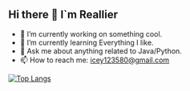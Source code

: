 ## Hi there 👋 I`m Reallier

- 🔭 I’m currently working on something cool.
- 🌱 I’m currently learning Everything I like.
- 💬 Ask me about anything related to Java/Python.
- 📫 How to reach me: icey123580@gmail.com

[![Top Langs](https://github-readme-stats.vercel.app/api/top-langs/?username=Reallier&layout=donut-vertical&show_icons=true&theme=tokyonight)](https://github.com/Reallier/github-readme-stats)


<!--
**Reallier/Reallier** is a ✨ _special_ ✨ repository because its `README.md` (this file) appears on your GitHub profile.

Here are some ideas to get you started:

- 🔭 I’m currently working on ...
- 🌱 I’m currently learning ...
- 👯 I’m looking to collaborate on ...
- 🤔 I’m looking for help with ...
- 💬 Ask me about ...
- 📫 How to reach me: ...
- 😄 Pronouns: ...
- ⚡ Fun fact: ...
[![trophy](https://github-profile-trophy.vercel.app/?username=ryo-ma&theme=onedark)](https://github.com/ryo-ma/github-profile-trophy)
-->
